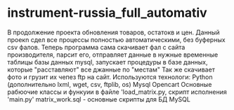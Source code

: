 # instrument-russia_full_automativ

 В продолжение проекта обновления товаров, остатокв и цен. Данный проекn сдел все процессы полностью автоматическими, без буферных csv фалов.
 Теперь программа сама скачивает фал с сайта производителя, парсит его, отправляет данные в нужные временные таблицы базы данных mysql, запускает процедуры в базе данных, которые "расставляют" все джанные по "местам"
 Так же скачивает фото и грузит их чепез ftp на сайт.
 Используются технологи:
 Python (дополнительно lxml, wget, csv, ftplib, os)
 Mysql
 Opencart
 Основные рабюочие классы и функуии в файле 'load_matrix.py, скрипт исполнения 'main.py'
 matrix_work.sql - основные скрипты для БД MySQL
